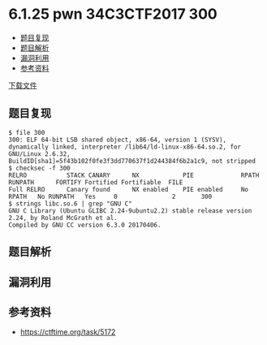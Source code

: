 # 6.1.25 pwn 34C3CTF2017 300

- [题目复现](#题目复现)
- [题目解析](#题目解析)
- [漏洞利用](#漏洞利用)
- [参考资料](#参考资料)


[下载文件](../src/writeup/6.1.25_pwn_34c3ctf2017_300)

## 题目复现
```
$ file 300 
300: ELF 64-bit LSB shared object, x86-64, version 1 (SYSV), dynamically linked, interpreter /lib64/ld-linux-x86-64.so.2, for GNU/Linux 2.6.32, BuildID[sha1]=5f43b102f0fe3f3dd770637f1d244384f6b2a1c9, not stripped
$ checksec -f 300
RELRO           STACK CANARY      NX            PIE             RPATH      RUNPATH      FORTIFY Fortified Fortifiable  FILE
Full RELRO      Canary found      NX enabled    PIE enabled     No RPATH   No RUNPATH   Yes     0               2       300
$ strings libc.so.6 | grep "GNU C"
GNU C Library (Ubuntu GLIBC 2.24-9ubuntu2.2) stable release version 2.24, by Roland McGrath et al.
Compiled by GNU CC version 6.3.0 20170406.
```


## 题目解析

## 漏洞利用

## 参考资料
- https://ctftime.org/task/5172
